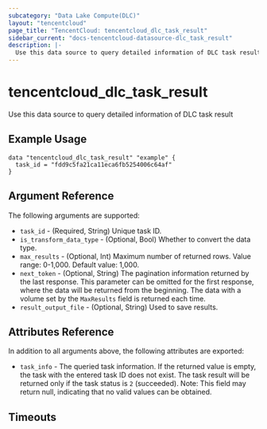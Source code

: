 ```yaml
---
subcategory: "Data Lake Compute(DLC)"
layout: "tencentcloud"
page_title: "TencentCloud: tencentcloud_dlc_task_result"
sidebar_current: "docs-tencentcloud-datasource-dlc_task_result"
description: |-
  Use this data source to query detailed information of DLC task result
---
```


# tencentcloud_dlc_task_result

Use this data source to query detailed information of DLC task result

## Example Usage

```hcl
data "tencentcloud_dlc_task_result" "example" {
  task_id = "fdd9c5fa21ca11eca6fb5254006c64af"
}
```

## Argument Reference

The following arguments are supported:

* `task_id` - (Required, String) Unique task ID.
* `is_transform_data_type` - (Optional, Bool) Whether to convert the data type.
* `max_results` - (Optional, Int) Maximum number of returned rows. Value range: 0-1,000. Default value: 1,000.
* `next_token` - (Optional, String) The pagination information returned by the last response. This parameter can be omitted for the first response, where the data will be returned from the beginning. The data with a volume set by the `MaxResults` field is returned each time.
* `result_output_file` - (Optional, String) Used to save results.

## Attributes Reference

In addition to all arguments above, the following attributes are exported:

* `task_info` - The queried task information. If the returned value is empty, the task with the entered task ID does not exist. The task result will be returned only if the task status is `2` (succeeded).
Note: This field may return null, indicating that no valid values can be obtained.


## Timeouts

<no value>


